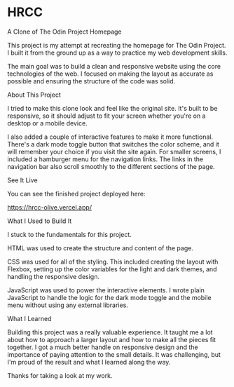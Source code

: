 # HRCC

A Clone of The Odin Project Homepage

This project is my attempt at recreating the homepage for The Odin Project. I built it from the ground up as a way to practice my web development skills.

The main goal was to build a clean and responsive website using the core technologies of the web. I focused on making the layout as accurate as possible and ensuring the structure of the code was solid.

About This Project

I tried to make this clone look and feel like the original site. It's built to be responsive, so it should adjust to fit your screen whether you're on a desktop or a mobile device.

I also added a couple of interactive features to make it more functional. There's a dark mode toggle button that switches the color scheme, and it will remember your choice if you visit the site again. For smaller 
screens, I included a hamburger menu for the navigation links. The links in the navigation bar also scroll smoothly to the different sections of the page.

See It Live

You can see the finished project deployed here:

https://hrcc-olive.vercel.app/

What I Used to Build It

I stuck to the fundamentals for this project.

HTML was used to create the structure and content of the page.

CSS was used for all of the styling. This included creating the layout with Flexbox, setting up the color variables for the light and dark themes, and handling the responsive design.

JavaScript was used to power the interactive elements. I wrote plain JavaScript to handle the logic for the dark mode toggle and the mobile menu without using any external libraries.

What I Learned

Building this project was a really valuable experience. It taught me a lot about how to approach a larger layout and how to make all the pieces fit together. I got a much better handle on responsive design and 
the importance of paying attention to the small details. It was challenging, but I'm proud of the result and what I learned along the way.

Thanks for taking a look at my work.
